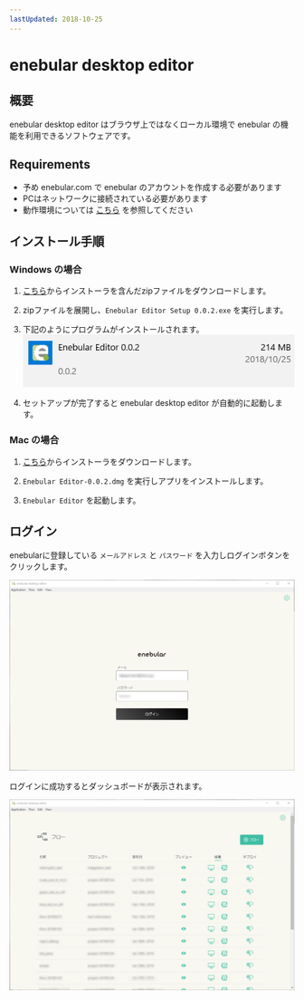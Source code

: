 ```yaml
---
lastUpdated: 2018-10-25
---
```


# enebular desktop editor

## 概要

enebular desktop editor はブラウザ上ではなくローカル環境で enebular の機能を利用できるソフトウェアです。

## Requirements

- 予め enebular.com で enebular のアカウントを作成する必要があります
- PCはネットワークに接続されている必要があります
- 動作環境については [こちら](./Support.md) を参照してください

## インストール手順

### Windows の場合

1. [こちら](https://uhuru.box.com/s/j4b634xhj0460fkmimq2rma137nvebr9)からインストーラを含んだzipファイルをダウンロードします。

1. zipファイルを展開し、`Enebular Editor Setup 0.0.2.exe` を実行します。

1. 下記のようにプログラムがインストールされます。  
    ![windowsProgram](./../../img/Other/DesktopEditor-windowsProgram.png)

1. セットアップが完了すると enebular desktop editor が自動的に起動します。

### Mac の場合

1. [こちら](https://uhuru.box.com/s/ol939ir446f4eingquqjwde2zdpv2sr1)からインストーラをダウンロードします。

1. `Enebular Editor-0.0.2.dmg` を実行しアプリをインストールします。

1. `Enebular Editor` を起動します。

## ログイン

enebularに登録している `メールアドレス` と `パスワード` を入力しログインボタンをクリックします。

![logIn](./../../img/Other/DesktopEditor-logIn.png)

ログインに成功するとダッシュボードが表示されます。

![dashBoard](./../../img/Other/DesktopEditor-dashBoard.png)
